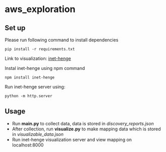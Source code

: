 # aws_exploration

## Set up
Please run following command to install dependencies
```
pip install -r requirements.txt
```

Link to visualization: [inet-henge](https://github.com/codeout/inet-henge)

Instal inet-henge using npm command
```
npm install inet-henge
```

Run inet-henge server using:
```
python -m http.server
```

## Usage
- Run **main.py** to collect data, data is stored in *discovery_reports.json*
- After collection, run **visualize.py** to make mapping data which is stored in *visualizable_data.json*
- Run inet-henge visualization server and view mapping on localhost:8000
